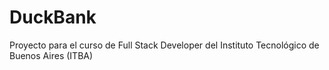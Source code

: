 # DuckBank
Proyecto para el curso de Full Stack Developer del Instituto Tecnológico de Buenos Aires (ITBA)
